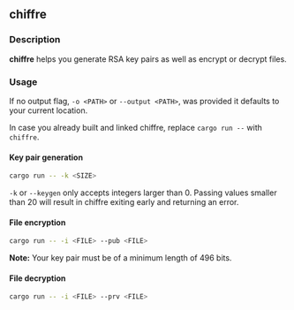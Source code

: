 ## chiffre

### Description

**chiffre** helps you generate RSA key pairs as well as encrypt or decrypt files.

### Usage

If no output flag, `-o <PATH>` or `--output <PATH>`, was provided it defaults to your current location.

In case you already built and linked chiffre, replace `cargo run --` with `chiffre`.

#### Key pair generation

```zsh
cargo run -- -k <SIZE>
```

`-k` or `--keygen` only accepts integers larger than 0. Passing values smaller than 20 will result in chiffre exiting early and returning an error.

#### File encryption

```zsh
cargo run -- -i <FILE> --pub <FILE>
```

**Note:** Your key pair must be of a minimum length of 496 bits.

#### File decryption

```zsh
cargo run -- -i <FILE> --prv <FILE>
```
